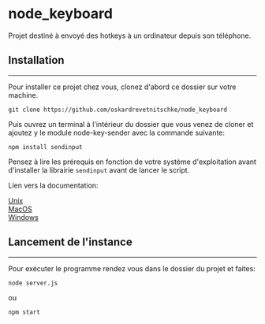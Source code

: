 # node_keyboard

Projet destiné à envoyé des hotkeys à un ordinateur depuis son téléphone.

## Installation

------

Pour installer ce projet chez vous, clonez d'abord ce dossier sur votre machine.

```console
git clone https://github.com/oskardrevetnitschke/node_keyboard
```

Puis ouvrez un terminal à l'intérieur du dossier que vous venez de cloner et ajoutez y le module node-key-sender avec la commande suivante:

```console
npm install sendinput
```

Pensez à lire les prérequis en fonction de votre système d'exploitation avant d'installer la librairie `sendinput` avant de lancer le script.  
  
Lien vers la documentation:  
  
[Unix](https://www.npmjs.com/package/node-gyp#on-unix)  
[MacOS](https://www.npmjs.com/package/node-gyp#on-macos)  
[Windows](https://www.npmjs.com/package/node-gyp#on-windows)

## Lancement de l'instance

---

Pour exécuter le programme rendez vous dans le dossier du projet et faites:

```console
node server.js
```

ou 

```console
npm start
```
